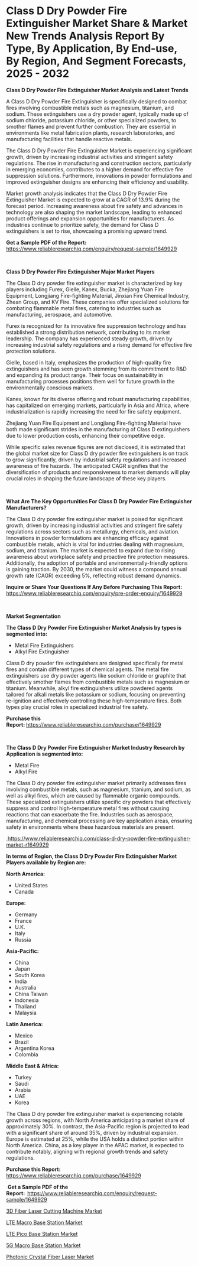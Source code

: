 <p><h1>Class D Dry Powder Fire Extinguisher Market Share & Market New Trends Analysis Report By Type, By Application, By End-use, By Region, And Segment Forecasts, 2025 - 2032</h1></p><p><strong>Class D Dry Powder Fire Extinguisher Market Analysis and Latest Trends</strong></p>
<p><p>A Class D Dry Powder Fire Extinguisher is specifically designed to combat fires involving combustible metals such as magnesium, titanium, and sodium. These extinguishers use a dry powder agent, typically made up of sodium chloride, potassium chloride, or other specialized powders, to smother flames and prevent further combustion. They are essential in environments like metal fabrication plants, research laboratories, and manufacturing facilities that handle reactive metals.</p><p>The Class D Dry Powder Fire Extinguisher Market is experiencing significant growth, driven by increasing industrial activities and stringent safety regulations. The rise in manufacturing and construction sectors, particularly in emerging economies, contributes to a higher demand for effective fire suppression solutions. Furthermore, innovations in powder formulations and improved extinguisher designs are enhancing their efficiency and usability.</p><p>Market growth analysis indicates that the Class D Dry Powder Fire Extinguisher Market is expected to grow at a CAGR of 13.9% during the forecast period. Increasing awareness about fire safety and advances in technology are also shaping the market landscape, leading to enhanced product offerings and expansion opportunities for manufacturers. As industries continue to prioritize safety, the demand for Class D extinguishers is set to rise, showcasing a promising upward trend.</p></p>
<p><strong>Get a Sample PDF of the Report:&nbsp;</strong> <a href="https://www.reliableresearchiq.com/enquiry/request-sample/1649929?utm_campaign=1140&utm_medium=2&utm_source=Github&utm_content=ia&utm_term=08042025&utm_id=class-d-dry-powder-fire-extinguisher">https://www.reliableresearchiq.com/enquiry/request-sample/1649929</a></p>
<p>&nbsp;</p>
<p><strong>Class D Dry Powder Fire Extinguisher Major Market Players</strong></p>
<p><p>The Class D dry powder fire extinguisher market is characterized by key players including Furex, Gielle, Kanex, Bucka, Zhejiang Yuan Fire Equipment, Longjiang Fire-fighting Material, Jinxian Fire Chemical Industry, Zhean Group, and KV Fire. These companies offer specialized solutions for combating flammable metal fires, catering to industries such as manufacturing, aerospace, and automotive.</p><p>Furex is recognized for its innovative fire suppression technology and has established a strong distribution network, contributing to its market leadership. The company has experienced steady growth, driven by increasing industrial safety regulations and a rising demand for effective fire protection solutions. </p><p>Gielle, based in Italy, emphasizes the production of high-quality fire extinguishers and has seen growth stemming from its commitment to R&D and expanding its product range. Their focus on sustainability in manufacturing processes positions them well for future growth in the environmentally conscious markets.</p><p>Kanex, known for its diverse offering and robust manufacturing capabilities, has capitalized on emerging markets, particularly in Asia and Africa, where industrialization is rapidly increasing the need for fire safety equipment.</p><p>Zhejiang Yuan Fire Equipment and Longjiang Fire-fighting Material have both made significant strides in the manufacturing of Class D extinguishers due to lower production costs, enhancing their competitive edge. </p><p>While specific sales revenue figures are not disclosed, it is estimated that the global market size for Class D dry powder fire extinguishers is on track to grow significantly, driven by industrial safety regulations and increased awareness of fire hazards. The anticipated CAGR signifies that the diversification of products and responsiveness to market demands will play crucial roles in shaping the future landscape of these key players.</p></p>
<p>&nbsp;</p>
<p><strong>What Are The Key Opportunities For Class D Dry Powder Fire Extinguisher Manufacturers?</strong></p>
<p><p>The Class D dry powder fire extinguisher market is poised for significant growth, driven by increasing industrial activities and stringent fire safety regulations across sectors such as metallurgy, chemicals, and aviation. Innovations in powder formulations are enhancing efficacy against combustible metals, which is vital for industries dealing with magnesium, sodium, and titanium. The market is expected to expand due to rising awareness about workplace safety and proactive fire protection measures. Additionally, the adoption of portable and environmentally-friendly options is gaining traction. By 2030, the market could witness a compound annual growth rate (CAGR) exceeding 5%, reflecting robust demand dynamics.</p></p>
<p><strong>Inquire or Share Your Questions If Any Before Purchasing This Report:</strong> <a href="https://www.reliableresearchiq.com/enquiry/pre-order-enquiry/1649929?utm_campaign=1140&utm_medium=2&utm_source=Github&utm_content=ia&utm_term=08042025&utm_id=class-d-dry-powder-fire-extinguisher">https://www.reliableresearchiq.com/enquiry/pre-order-enquiry/1649929</a></p>
<p>&nbsp;</p>
<p><strong>Market Segmentation</strong></p>
<p><strong>The Class D Dry Powder Fire Extinguisher Market Analysis by types is segmented into:</strong></p>
<p><ul><li>Metal Fire Extinguishers</li><li>Alkyl Fire Extinguisher</li></ul></p>
<p><p>Class D dry powder fire extinguishers are designed specifically for metal fires and contain different types of chemical agents. The metal fire extinguishers use dry powder agents like sodium chloride or graphite that effectively smother flames from combustible metals such as magnesium or titanium. Meanwhile, alkyl fire extinguishers utilize powdered agents tailored for alkali metals like potassium or sodium, focusing on preventing re-ignition and effectively controlling these high-temperature fires. Both types play crucial roles in specialized industrial fire safety.</p></p>
<p><strong>Purchase this Report:&nbsp;</strong><a href="https://www.reliableresearchiq.com/purchase/1649929?utm_campaign=1140&utm_medium=2&utm_source=Github&utm_content=ia&utm_term=08042025&utm_id=class-d-dry-powder-fire-extinguisher">https://www.reliableresearchiq.com/purchase/1649929</a></p>
<p>&nbsp;</p>
<p><strong>The Class D Dry Powder Fire Extinguisher Market Industry Research by Application is segmented into:</strong></p>
<p><ul><li>Metal Fire</li><li>Alkyl Fire</li></ul></p>
<p><p>The Class D dry powder fire extinguisher market primarily addresses fires involving combustible metals, such as magnesium, titanium, and sodium, as well as alkyl fires, which are caused by flammable organic compounds. These specialized extinguishers utilize specific dry powders that effectively suppress and control high-temperature metal fires without causing reactions that can exacerbate the fire. Industries such as aerospace, manufacturing, and chemical processing are key application areas, ensuring safety in environments where these hazardous materials are present.</p></p>
<p><a href="https://www.reliableresearchiq.com/class-d-dry-powder-fire-extinguisher-market-r1649929?utm_campaign=1140&utm_medium=2&utm_source=Github&utm_content=ia&utm_term=08042025&utm_id=class-d-dry-powder-fire-extinguisher">&nbsp;https://www.reliableresearchiq.com/class-d-dry-powder-fire-extinguisher-market-r1649929</a></p>
<p><strong>In terms of Region, the Class D Dry Powder Fire Extinguisher Market Players available by Region are:</strong></p>
<p>
    <p> <strong> North America: </strong>
        <ul>
            <li>United States</li>
            <li>Canada</li>
        </ul>
        </p> 
    <p> <strong> Europe: </strong>
        <ul>
            <li>Germany</li>
            <li>France</li>
            <li>U.K.</li>
            <li>Italy</li>
            <li>Russia</li>
        </ul>
        </p> 
    <p> <strong> Asia-Pacific: </strong>
        <ul>
            <li>China</li>
            <li>Japan</li>
            <li>South Korea</li>
            <li>India</li>
            <li>Australia</li>
            <li>China Taiwan</li>
            <li>Indonesia</li>
            <li>Thailand</li>
            <li>Malaysia</li>
        </ul>
        </p> 
    <p> <strong> Latin America: </strong>
        <ul>
            <li>Mexico</li>
            <li>Brazil</li>
            <li>Argentina Korea</li>
            <li>Colombia</li>
        </ul>
        </p> 
    <p> <strong> Middle East & Africa: </strong>
        <ul>
            <li>Turkey</li>
            <li>Saudi</li>
            <li>Arabia</li>
            <li>UAE</li>
            <li>Korea</li>
        </ul>
    </p>
    </p>
<p><p>The Class D dry powder fire extinguisher market is experiencing notable growth across regions, with North America anticipating a market share of approximately 30%. In contrast, the Asia-Pacific region is projected to lead with a significant share of around 35%, driven by industrial expansion. Europe is estimated at 25%, while the USA holds a distinct portion within North America. China, as a key player in the APAC market, is expected to contribute notably, aligning with regional growth trends and safety regulations.</p></p>
<p><strong>Purchase this Report: </strong><a href="https://www.reliableresearchiq.com/purchase/1649929?utm_campaign=1140&utm_medium=2&utm_source=Github&utm_content=ia&utm_term=08042025&utm_id=class-d-dry-powder-fire-extinguisher">https://www.reliableresearchiq.com/purchase/1649929</a></p>
<p>&nbsp;<strong>Get a Sample PDF of the Report:&nbsp;&nbsp;</strong><a href="https://www.reliableresearchiq.com/enquiry/request-sample/1649929?utm_campaign=1140&utm_medium=2&utm_source=Github&utm_content=ia&utm_term=08042025&utm_id=class-d-dry-powder-fire-extinguisher">https://www.reliableresearchiq.com/enquiry/request-sample/1649929</a></p>
<p><strong></strong></p>
<p><p><a href="https://github.com/kluviabolofo/Market-Research-Report-List-1/blob/main/3d-fiber-laser-cutting-machine-market.md?utm_campaign=1140&utm_medium=2&utm_source=Github&utm_content=ia&utm_term=08042025&utm_id=class-d-dry-powder-fire-extinguisher">3D Fiber Laser Cutting Machine Market</a></p><p><a href="https://github.com/alefermeivys/Market-Research-Report-List-1/blob/main/lte-macro-base-station-market.md?utm_campaign=1140&utm_medium=2&utm_source=Github&utm_content=ia&utm_term=08042025&utm_id=class-d-dry-powder-fire-extinguisher">LTE Macro Base Station Market</a></p><p><a href="https://github.com/toghojbeinta/Market-Research-Report-List-1/blob/main/lte-pico-base-station-market.md?utm_campaign=1140&utm_medium=2&utm_source=Github&utm_content=ia&utm_term=08042025&utm_id=class-d-dry-powder-fire-extinguisher">LTE Pico Base Station Market</a></p><p><a href="https://github.com/jaspartatin/Market-Research-Report-List-1/blob/main/5g-macro-base-station-market.md?utm_campaign=1140&utm_medium=2&utm_source=Github&utm_content=ia&utm_term=08042025&utm_id=class-d-dry-powder-fire-extinguisher">5G Macro Base Station Market</a></p><p><a href="https://github.com/spehnluenaru/Market-Research-Report-List-1/blob/main/photonic-crystal-fiber-laser-market.md?utm_campaign=1140&utm_medium=2&utm_source=Github&utm_content=ia&utm_term=08042025&utm_id=class-d-dry-powder-fire-extinguisher">Photonic Crystal Fiber Laser Market</a></p></p>